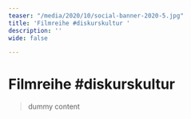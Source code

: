 ```yaml
---
teaser: "/media/2020/10/social-banner-2020-5.jpg"
title: 'Filmreihe #diskurskultur '
description: ''
wide: false

---
```

# Filmreihe #diskurskultur

> dummy content